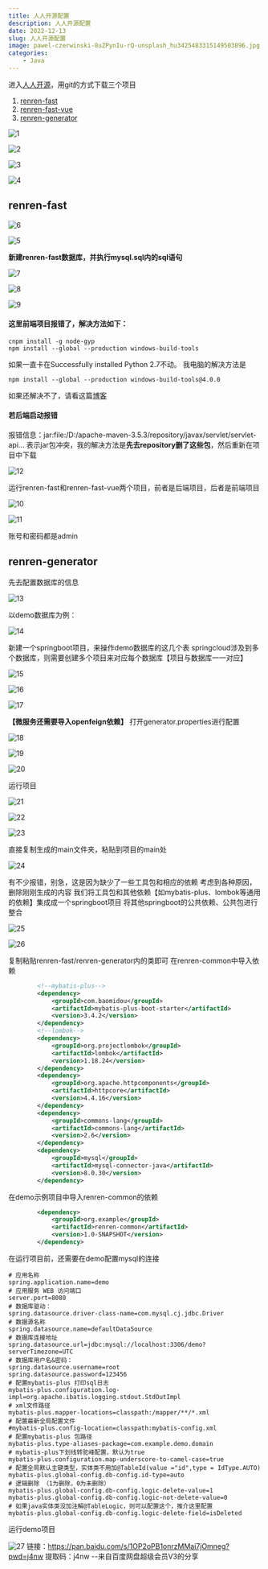 ```yaml
---
title: 人人开源配置
description: 人人开源配置
date: 2022-12-13
slug: 人人开源配置
image: pawel-czerwinski-8uZPynIu-rQ-unsplash_hu3425483315149503896.jpg
categories:
    - Java
---
```


进入[人人开源](https://gitee.com/renrenio)，用git的方式下载三个项目
1. [renren-fast](https://gitee.com/renrenio/renren-fast)
2. [renren-fast-vue](https://gitee.com/renrenio/renren-fast-vue)
3. [renren-generator](https://gitee.com/renrenio/renren-generator)

![1](https://raw.githubusercontent.com/IsUnderAchiever/markdown-img/master/PicGo01/202301201950475.png)

![2](https://raw.githubusercontent.com/IsUnderAchiever/markdown-img/master/PicGo01/202301201950091.png)

![3](https://raw.githubusercontent.com/IsUnderAchiever/markdown-img/master/PicGo01/202301201950038.png)

![4](https://raw.githubusercontent.com/IsUnderAchiever/markdown-img/master/PicGo01/202301201950741.png)

## renren-fast

![6](https://raw.githubusercontent.com/IsUnderAchiever/markdown-img/master/PicGo01/202301201950552.png)

![5](https://raw.githubusercontent.com/IsUnderAchiever/markdown-img/master/PicGo01/202301201950941.png)

**新建renren-fast数据库，并执行mysql.sql内的sql语句**

![7](https://raw.githubusercontent.com/IsUnderAchiever/markdown-img/master/PicGo01/202301201950460.png)

![8](https://raw.githubusercontent.com/IsUnderAchiever/markdown-img/master/PicGo01/202301201950776.png)

![9](https://raw.githubusercontent.com/IsUnderAchiever/markdown-img/master/PicGo01/202301201951709.png)

#### 这里前端项目报错了，解决方法如下：
```
cnpm install -g node-gyp
npm install --global --production windows-build-tools
```
如果一直卡在Successfully installed Python 2.7不动。
我电脑的解决方法是
```
npm install --global --production windows-build-tools@4.0.0
```
如果还解决不了，请看这篇[博客](https://blog.csdn.net/weixin_48391379/article/details/117187522)
#### 若后端启动报错
报错信息：jar:file:/D:/apache-maven-3.5.3/repository/javax/servlet/servlet-api...
表示jar包冲突，我的解决方法是**先去repository删了这些包**，然后重新在项目中下载

![12](https://raw.githubusercontent.com/IsUnderAchiever/markdown-img/master/PicGo01/202301201951646.png)

运行renren-fast和renren-fast-vue两个项目，前者是后端项目，后者是前端项目

![10](https://raw.githubusercontent.com/IsUnderAchiever/markdown-img/master/PicGo01/202301201951110.png)

![11](https://raw.githubusercontent.com/IsUnderAchiever/markdown-img/master/PicGo01/202301201951109.png)

账号和密码都是admin
## renren-generator
先去配置数据库的信息

![13](https://raw.githubusercontent.com/IsUnderAchiever/markdown-img/master/PicGo01/202301201951490.png)

以demo数据库为例：

![14](https://raw.githubusercontent.com/IsUnderAchiever/markdown-img/master/PicGo01/202301201951164.png)

新建一个springboot项目，来操作demo数据库的这几个表
springcloud涉及到多个数据库，则需要创建多个项目来对应每个数据库【项目与数据库一一对应】

![15](https://raw.githubusercontent.com/IsUnderAchiever/markdown-img/master/PicGo01/202301201951577.png)

![16](https://raw.githubusercontent.com/IsUnderAchiever/markdown-img/master/PicGo01/202301201951752.png)

![17](https://raw.githubusercontent.com/IsUnderAchiever/markdown-img/master/PicGo01/202301201951373.png)

**【微服务还需要导入openfeign依赖】**
打开generator.properties进行配置

![18](https://raw.githubusercontent.com/IsUnderAchiever/markdown-img/master/PicGo01/202301201951706.png)

![19](https://raw.githubusercontent.com/IsUnderAchiever/markdown-img/master/PicGo01/202301201951724.png)

![20](https://raw.githubusercontent.com/IsUnderAchiever/markdown-img/master/PicGo01/202301201951803.png)

运行项目

![21](https://raw.githubusercontent.com/IsUnderAchiever/markdown-img/master/PicGo01/202301201951877.png)

![22](https://raw.githubusercontent.com/IsUnderAchiever/markdown-img/master/PicGo01/202301201951882.png)

![23](https://raw.githubusercontent.com/IsUnderAchiever/markdown-img/master/PicGo01/202301201951019.png)

直接复制生成的main文件夹，粘贴到项目的main处

![24](https://raw.githubusercontent.com/IsUnderAchiever/markdown-img/master/PicGo01/202301201951458.png)

有不少报错，别急，这是因为缺少了一些工具包和相应的依赖
考虑到各种原因，删除刚刚生成的内容
我们将工具包和其他依赖【如mybatis-plus、lombok等通用的依赖】集成成一个springboot项目
将其他springboot的公共依赖、公共包进行整合

![25](https://raw.githubusercontent.com/IsUnderAchiever/markdown-img/master/PicGo01/202301201951173.png)

![26](https://raw.githubusercontent.com/IsUnderAchiever/markdown-img/master/PicGo01/202301201952113.png)

复制粘贴renren-fast/renren-generator内的类即可
在renren-common中导入依赖
```xml
        <!--mybatis-plus-->
        <dependency>
            <groupId>com.baomidou</groupId>
            <artifactId>mybatis-plus-boot-starter</artifactId>
            <version>3.4.2</version>
        </dependency>
        <!--lombok-->
        <dependency>
            <groupId>org.projectlombok</groupId>
            <artifactId>lombok</artifactId>
            <version>1.18.24</version>
        </dependency>
        <dependency>
            <groupId>org.apache.httpcomponents</groupId>
            <artifactId>httpcore</artifactId>
            <version>4.4.16</version>
        </dependency>
        <dependency>
            <groupId>commons-lang</groupId>
            <artifactId>commons-lang</artifactId>
            <version>2.6</version>
        </dependency>
        <dependency>
            <groupId>mysql</groupId>
            <artifactId>mysql-connector-java</artifactId>
            <version>8.0.30</version>
        </dependency>
```
在demo示例项目中导入renren-common的依赖
```xml
        <dependency>
            <groupId>org.example</groupId>
            <artifactId>renren-common</artifactId>
            <version>1.0-SNAPSHOT</version>
        </dependency>
```
在运行项目前，还需要在demo配置mysql的连接
```properties
# 应用名称
spring.application.name=demo
# 应用服务 WEB 访问端口
server.port=8080
# 数据库驱动：
spring.datasource.driver-class-name=com.mysql.cj.jdbc.Driver
# 数据源名称
spring.datasource.name=defaultDataSource
# 数据库连接地址
spring.datasource.url=jdbc:mysql://localhost:3306/demo?serverTimezone=UTC
# 数据库用户名&密码：
spring.datasource.username=root
spring.datasource.password=123456
# 配置mybatis-plus 打印sql日志
mybatis-plus.configuration.log-impl=org.apache.ibatis.logging.stdout.StdOutImpl
# xml文件路径
mybatis-plus.mapper-locations=classpath:/mapper/**/*.xml
# 配置最新全局配置文件
#mybatis-plus.config-location=classpath:mybatis-config.xml
# 配置mybatis-plus 包路径
mybatis-plus.type-aliases-package=com.example.demo.domain
# mybatis-plus下划线转驼峰配置，默认为true
mybatis-plus.configuration.map-underscore-to-camel-case=true
# 配置全局默认主键类型，实体类不用加@TableId(value ="id",type = IdType.AUTO)
mybatis-plus.global-config.db-config.id-type=auto
# 逻辑删除 （1为删除，0为未删除）
mybatis-plus.global-config.db-config.logic-delete-value=1
mybatis-plus.global-config.db-config.logic-not-delete-value=0
# 如果java实体类没加注解@TableLogic，则可以配置这个，推介这里配置
mybatis-plus.global-config.db-config.logic-delete-field=isDeleted
```
运行demo项目

![27](https://raw.githubusercontent.com/IsUnderAchiever/markdown-img/master/PicGo01/202301201952508.png)
链接：https://pan.baidu.com/s/1OP2oPB1onrzMMai7jOmneg?pwd=j4nw 
提取码：j4nw 
--来自百度网盘超级会员V3的分享
